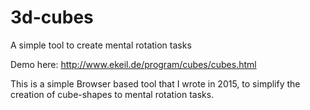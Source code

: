 # 3d-cubes
A simple tool to create mental rotation tasks

Demo here: http://www.ekeil.de/program/cubes/cubes.html

This is a simple Browser based tool that I wrote in 2015, 
to simplify the creation of cube-shapes to mental rotation tasks.
